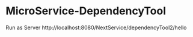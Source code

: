 # MicroService-DependencyTool

Run as Server
http://localhost:8080/NextService/dependencyTool2/hello
